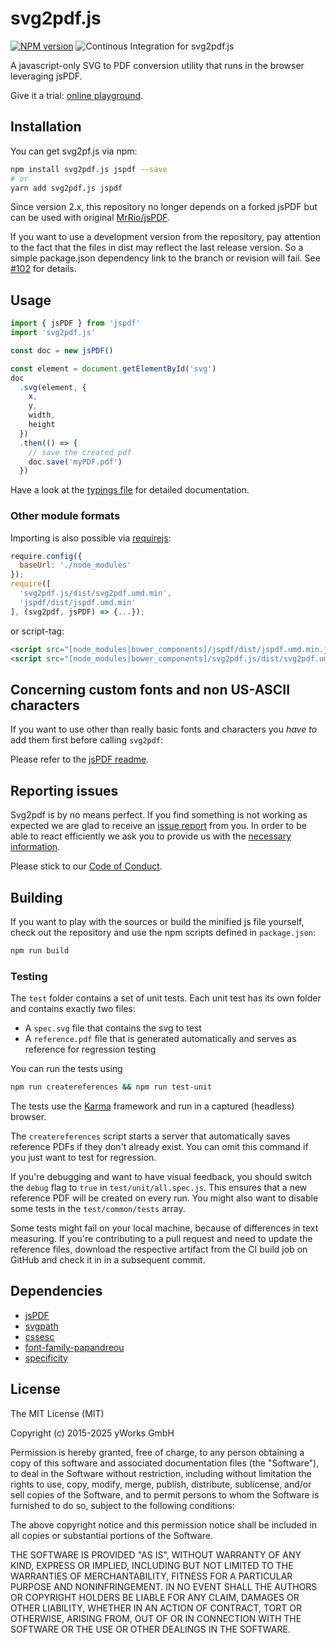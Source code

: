 # svg2pdf.js

[![NPM version](https://img.shields.io/npm/v/svg2pdf.js.svg?style=flat)](https://www.npmjs.org/package/svg2pdf.js) ![Continous Integration for svg2pdf.js](https://github.com/yWorks/svg2pdf.js/workflows/Continous%20Integration%20for%20svg2pdf.js/badge.svg)

A javascript-only SVG to PDF conversion utility that runs in the browser leveraging jsPDF.

Give it a trial: [online playground](http://raw.githack.com/yWorks/svg2pdf.js/master/).

## Installation

You can get svg2pf.js via npm:

```sh
npm install svg2pdf.js jspdf --save
# or
yarn add svg2pdf.js jspdf
```

Since version 2.x, this repository no longer depends on a forked jsPDF but can be used with original
[MrRio/jsPDF](https://github.com/MrRio/jsPDF).

If you want to use a development version from the repository, pay attention to the fact that the files in dist may
reflect the last release version. So a simple package.json dependency link to the branch or revision will fail.
See [#102](https://github.com/yWorks/svg2pdf.js/issues/102) for details.

## Usage

```js
import { jsPDF } from 'jspdf'
import 'svg2pdf.js'

const doc = new jsPDF()

const element = document.getElementById('svg')
doc
  .svg(element, {
    x,
    y,
    width,
    height
  })
  .then(() => {
    // save the created pdf
    doc.save('myPDF.pdf')
  })
```

Have a look at the [typings file](https://github.com/yWorks/svg2pdf.js/blob/master/types.d.ts) for
detailed documentation.

### Other module formats

Importing is also possible via [requirejs](http://requirejs.org/):

```javascript
require.config({
  baseUrl: './node_modules'
});
require([
  'svg2pdf.js/dist/svg2pdf.umd.min',
  'jspdf/dist/jspdf.umd.min'
], (svg2pdf, jsPDF) => {...});
```

or script-tag:

```html
<script src="[node_modules|bower_components]/jspdf/dist/jspdf.umd.min.js"></script>
<script src="[node_modules|bower_components]/svg2pdf.js/dist/svg2pdf.umd.min.js"></script>
```

## Concerning custom fonts and non US-ASCII characters

If you want to use other than really basic fonts and characters you _have to_ add them first before calling `svg2pdf`:

Please refer to the [jsPDF readme](https://github.com/MrRio/jsPDF).

## Reporting issues

Svg2pdf is by no means perfect. If you find something is not working as expected we are glad to receive an
[issue report](https://github.com/yWorks/svg2pdf.js/issues) from you. In order to be able to react efficiently we ask
you to provide us with the [necessary information](https://github.com/yWorks/svg2pdf.js/blob/master/CONTRIBUTING.md#reporting-bugs).

Please stick to our [Code of Conduct](https://github.com/yWorks/svg2pdf.js/blob/master/CODE_OF_CONDUCT.md).

## Building

If you want to play with the sources or build the minified js file yourself, check out the repository and use the npm scripts defined in `package.json`:

```bash
npm run build
```

### Testing

The `test` folder contains a set of unit tests. Each unit test has its own folder and contains exactly two files:

- A `spec.svg` file that contains the svg to test
- A `reference.pdf` file that is generated automatically and serves as reference for regression testing

You can run the tests using

```sh
npm run createreferences && npm run test-unit
```

The tests use the [Karma](https://karma-runner.github.io/5.2/index.html) framework and run in a captured (headless) browser.

The `createreferences` script starts a server that automatically saves reference PDFs if they don't already exist.
You can omit this command if you just want to test for regression.

If you're debugging and want to have visual feedback, you should switch the `debug` flag to `true` in `test/unit/all.spec.js`.
This ensures that a new reference PDF will be created on every run. You might also want to disable some tests in
the `test/common/tests` array.

Some tests might fail on your local machine, because of differences in text measuring. If you're contributing to
a pull request and need to update the reference files, download the respective artifact from the CI build job on
GitHub and check it in in a subsequent commit.

## Dependencies

- [jsPDF](https://github.com/MrRio/jsPDF)
- [svgpath](https://github.com/fontello/svgpath)
- [cssesc](https://github.com/mathiasbynens/cssesc)
- [font-family-papandreou](https://github.com/hanamura/font-family)
- [specificity](https://github.com/keeganstreet/specificity)

## License

The MIT License (MIT)

Copyright (c) 2015-2025 yWorks GmbH

Permission is hereby granted, free of charge, to any person obtaining a copy
of this software and associated documentation files (the "Software"), to deal
in the Software without restriction, including without limitation the rights
to use, copy, modify, merge, publish, distribute, sublicense, and/or sell
copies of the Software, and to permit persons to whom the Software is
furnished to do so, subject to the following conditions:

The above copyright notice and this permission notice shall be included in all
copies or substantial portions of the Software.

THE SOFTWARE IS PROVIDED "AS IS", WITHOUT WARRANTY OF ANY KIND, EXPRESS OR
IMPLIED, INCLUDING BUT NOT LIMITED TO THE WARRANTIES OF MERCHANTABILITY,
FITNESS FOR A PARTICULAR PURPOSE AND NONINFRINGEMENT. IN NO EVENT SHALL THE
AUTHORS OR COPYRIGHT HOLDERS BE LIABLE FOR ANY CLAIM, DAMAGES OR OTHER
LIABILITY, WHETHER IN AN ACTION OF CONTRACT, TORT OR OTHERWISE, ARISING FROM,
OUT OF OR IN CONNECTION WITH THE SOFTWARE OR THE USE OR OTHER DEALINGS IN THE
SOFTWARE.
